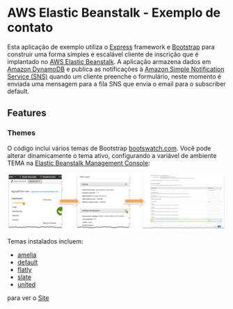 # AWS Elastic Beanstalk - Exemplo de contato 
Esta aplicação de exemplo utiliza o [Express](https://expressjs.com/) framework e [Bootstrap](http://getbootstrap.com/) para construir uma forma simples e escalável cliente de inscrição que é implantado no [AWS Elastic Beanstalk](http://aws.amazon.com/elasticbeanstalk/). A aplicação armazena dados em [Amazon DynamoDB](http://aws.amazon.com/dynamodb/) e publica as notificações à [Amazon Simple Notification Service (SNS)](http://aws.amazon.com/sns/) quando um cliente preenche o formulário, neste momento é enviada uma mensagem para a fila SNS que envia o email para o subscriber default.

## Features
### Themes
O código inclui vários temas de Bootstrap [bootswatch.com](http://bootswatch.com/). Você pode alterar dinamicamente o tema ativo, configurando a variável de ambiente TEMA na [Elastic Beanstalk Management Console](https://console.aws.amazon.com/elasticbeanstalk):

![](misc/theme-flow.png)

Temas instalados incluem:

* [amelia](http://bootswatch.com/amelia)
* [default](http://bootswatch.com/default)
* [flatly](http://bootswatch.com/flatly)
* [slate](http://bootswatch.com/slate)
* [united](http://bootswatch.com/united)

para ver o [Site](http://www.devhernand.com/) 
